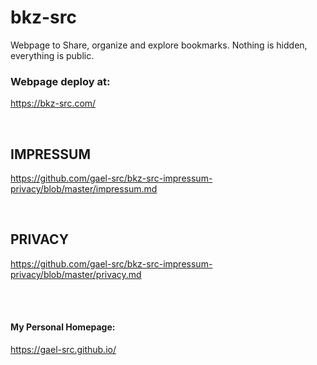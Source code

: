 # bkz-src

Webpage to Share, organize and explore bookmarks. Nothing is hidden, everything is public.

### Webpage deploy at:

https://bkz-src.com/

</br>

## IMPRESSUM

https://github.com/gael-src/bkz-src-impressum-privacy/blob/master/impressum.md

</br>

## PRIVACY

https://github.com/gael-src/bkz-src-impressum-privacy/blob/master/privacy.md

</br>
</br>

#### My Personal Homepage:

https://gael-src.github.io/
